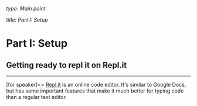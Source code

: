 _type: Main point_

_title: Part I: Setup_
# Part I: Setup

## Getting ready to repl it on Repl.it
---
[for speaker]<> [Repl.it](https://repl.it) is an online code editor. It's similar to Google Docs, but has some important features that make it much better for typing code than a regular text editor.